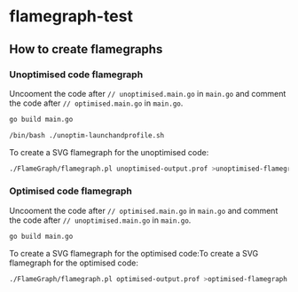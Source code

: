 # flamegraph-test

## How to create flamegraphs
### Unoptimised code flamegraph

Uncooment the code after `// unoptimised.main.go` in `main.go` and comment the code after `// optimised.main.go` in `main.go`.

```zsh
go build main.go
```

```zsh
/bin/bash ./unoptim-launchandprofile.sh
```

To create a SVG flamegraph for the unoptimised code:
```zsh
./FlameGraph/flamegraph.pl unoptimised-output.prof >unoptimised-flamegraph.svg 
```


### Optimised code flamegraph

Uncooment the code after `// optimised.main.go` in `main.go` and comment the code after `// unoptimised.main.go` in `main.go`.

```zsh
go build main.go
```


To create a SVG flamegraph for the optimised code:To create a SVG flamegraph for the optimised code:
```zsh
./FlameGraph/flamegraph.pl optimised-output.prof >optimised-flamegraph.svg 
```